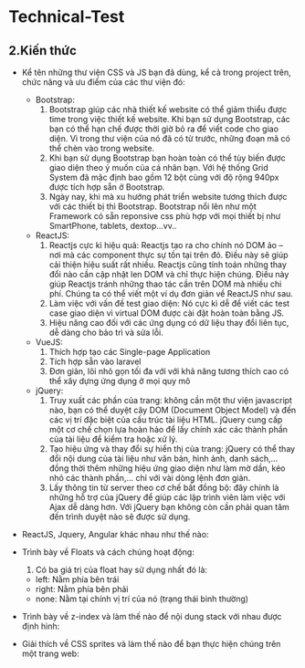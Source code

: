 # Technical-Test

## 2.Kiến thức 

* Kể tên những thư viện CSS và JS bạn đã dùng, kể cả trong project trên, chức năng và ưu điểm của các thư viện đó:
  * Bootstrap: 
    1. Bootstrap giúp các nhà thiết kế website có thể giảm thiểu được time trong việc thiết kế website. Khi bạn sử dụng Bootstrap, các bạn có thể hạn chế được thời giờ bỏ ra để viết code cho giao diện. Vì trong thư viện của nó đã có từ trước, những đoạn mã có thể chèn vào trong website.
    2. Khi bạn sử dụng Bootstrap bạn hoàn toàn có thể tùy biến được giao diện theo ý muốn của cá nhân bạn. Với hệ thống Grid System đã mặc định bao gồm 12 bột cùng với độ rộng 940px được tích hợp sẵn ở Bootstrap.
    3. Ngày nay, khi mà xu hướng phát triển website tương thích được với các  thiết bị thì Bootstrap. Bootstrap nổi lên như một Framework có sẵn reponsive css  phù hợp với mọi thiết bị như SmartPhone, tablets, dextop…vv..
  * ReactJS: 
    1. Reactjs cực kì hiệu quả: Reactjs tạo ra cho chính nó DOM ảo – nơi mà các component thực sự tồn tại trên đó. Điều này sẽ giúp cải thiện hiệu suất rất nhiều. Reactjs cũng tính toán những thay đổi nào cần cập nhật len DOM và chỉ thực hiện chúng. Điều này giúp Reactjs tránh những thao tác cần trên DOM mà nhiều chi phí. Chúng ta có thể viết một ví dụ đơn giản về ReactJS như sau.
    2. Làm việc với vấn đề test giao diện: Nó cực kì dễ để viết các test case giao diện vì virtual DOM được cài đặt hoàn toàn bằng JS.
    3. Hiệu năng cao đối với các ứng dụng có dữ liệu thay đổi liên tục, dễ dàng cho bảo trì và sửa lỗi.
  * VueJS: 
    1. Thích hợp tạo các Single-page Application
    2. Tích hợp sẵn vào laravel
    3. Đơn giản, lõi nhỏ gọn tối đa với với khả năng tương thích cao có thể xây dựng ứng dụng ở mọi quy mô
  * jQuery: 
    1. Truy xuất các phần của trang: không cần một thư viện javascript nào, bạn có thể duyệt cây DOM (Document Object Model) và đến các vị trí đặc biệt  của cấu trúc tài liệu HTML. jQuery cung cấp một cơ chế chọn lựa hoàn hảo để lấy chính xác các thành phần của tài liệu để kiểm tra hoặc xử lý.
    2. Tạo hiệu ứng và thay đổi sự hiển thị của trang: jQuery có thể thay đổi nội dung của tài liệu như văn bản, hình ảnh, danh sách,… đồng thời thêm những hiệu ứng giao diện như làm mờ dần, kéo nhỏ các thành phần,… chỉ với vài dòng lệnh đơn giản.
    3. Lấy thông tin từ server theo cơ chế bất đồng bộ: đây chính là những hỗ trợ của jQuery để giúp các lập trình viên làm việc với Ajax dễ dàng hơn. Với jQuery bạn không còn cần phải quan tâm đến trình duyệt nào sẽ được sử dụng.
* ReactJS, Jquery, Angular khác nhau như thế nào:
* Trình bày về Floats và cách chúng hoạt động:
   1. Có ba giá trị của float hay sử dụng nhất đó là:

    * left: Nằm phía bên trái
    * right: Nằm phía bên phải
    * none: Nằm tại chính vị trí của nó (trạng thái bình thường)
* Trình bày về z-index và làm thế nào để nội dung stack với nhau được định hình:
* Giải thích về CSS sprites và làm thế nào để bạn thực hiện chúng trên một trang web:
